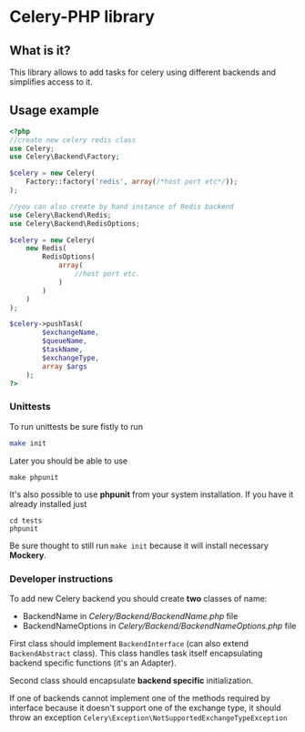 # Celery-PHP library

## What is it?

This library allows to add tasks for celery using different backends and simplifies access to it.

## Usage example

```php
<?php
//create new celery redis class
use Celery;
use Celery\Backend\Factory;

$celery = new Celery(
    Factory::factory('redis', array(/*host port etc*/));
);

//you can also create by hand instance of Redis backend
use Celery\Backend\Redis;
use Celery\Backend\RedisOptions;

$celery = new Celery(
    new Redis(
        RedisOptions(
            array(
                //host port etc.
            )
        )
    )
);

$celery->pushTask(
        $exchangeName,
        $queueName,
        $taskName,
        $exchangeType,
        array $args
    );
?>
```

### Unittests
To run unittests be sure fistly to run

```bash
make init
```

Later you should be able to use

```
make phpunit
```

It's also possible to use **phpunit** from your system installation. If you have it already installed just

```
cd tests
phpunit
```

Be sure thought to still run ```make init``` because it will install necessary **Mockery**.

### Developer instructions

To add new Celery backend you should create **two** classes of name:

 * BackendName in *Celery/Backend/BackendName.php* file
 * BackendNameOptions in *Celery/Backend/BackendNameOptions.php* file

First class should implement ```BackendInterface``` (can also extend ```BackendAbstract``` class). This class handles task itself encapsulating backend specific functions (it's an Adapter).

Second class should encapsulate **backend specific** initialization.

If one of backends cannot implement one of the methods required by interface because it doesn't support one of the exchange type, it should throw an exception ```Celery\Exception\NotSupportedExchangeTypeException```

